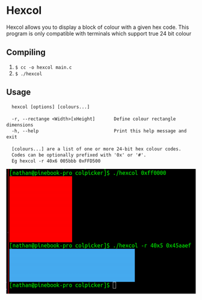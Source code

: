 # Hexcol

Hexcol allows you to display a block of colour with a given hex code.
This program is only compatible with terminals which support true 24 bit colour

## Compiling

1. `$ cc -o hexcol main.c`
2. `$ ./hexcol`

## Usage
```
  hexcol [options] [colours...]

  -r, --rectange <Width>[xHeight]       Define colour rectangle dimensions
  -h, --help                            Print this help message and exit

  [colours...] are a list of one or more 24-bit hex colour codes.
  Codes can be optionally prefixed with '0x' or '#'.
  Eg hexcol -r 40x6 005bbb 0xFFD500
```

![Preview Image](https://github.com/pyfon/hexcol/blob/master/png/md.png)
